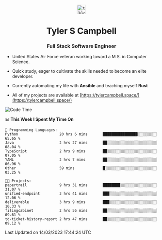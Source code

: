 <p align="center">
<a href="https://www.linkedin.com/in/t36campbell" target="blank"><img align="center" src="https://ik.imagekit.io/t36campbell/Portfolio/linkedin.png.original_m8bbGgPh6.png" alt="t36campbell" height="30" width="30" /></a>
</p>
<h1 align="center">Tyler S Campbell</h1>
<h3 align="center">Full Stack Software Engineer</h3>

* United States Air Force veteran working toward a M.S. in Computer Science.

* Quick study, eager to cultivate the skills needed to become an elite developer.

* Currently automating my life with **Ansible** and teaching myself **Rust**

* All of my projects are available at [https://tylercampbell.space/](https://tylercampbell.space/)

<!--START_SECTION:waka-->
![Code Time](http://img.shields.io/badge/Code%20Time-2%2C274%20hrs-blue)

📊 **This Week I Spent My Time On** 

```text
💬 Programming Languages: 
Python                   20 hrs 6 mins       ████████████████░░░░░░░░░   65.65 % 
Java                     2 hrs 27 mins       ██░░░░░░░░░░░░░░░░░░░░░░░   08.04 % 
TypeScript               2 hrs 9 mins        ██░░░░░░░░░░░░░░░░░░░░░░░   07.05 % 
YAML                     2 hrs 7 mins        ██░░░░░░░░░░░░░░░░░░░░░░░   06.96 % 
Other                    59 mins             █░░░░░░░░░░░░░░░░░░░░░░░░   03.25 % 

🐱‍💻 Projects: 
papertrail               9 hrs 31 mins       ████████░░░░░░░░░░░░░░░░░   31.07 % 
unified-endpoint         3 hrs 41 mins       ███░░░░░░░░░░░░░░░░░░░░░░   12.06 % 
deliverable              3 hrs 9 mins        ███░░░░░░░░░░░░░░░░░░░░░░   10.33 % 
filingcabinet            2 hrs 56 mins       ██░░░░░░░░░░░░░░░░░░░░░░░   09.61 % 
td-ticket-history-report 2 hrs 47 mins       ██░░░░░░░░░░░░░░░░░░░░░░░   09.12 % 
```


 Last Updated on 14/03/2023 17:44:24 UTC
<!--END_SECTION:waka-->
